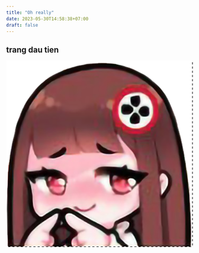```yaml
---
title: "Oh really"
date: 2023-05-30T14:58:38+07:00
draft: false
---
```


## trang dau tien

![](/avatar/2taychum.png)